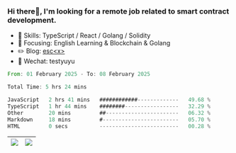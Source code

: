 ### Hi there👋, I'm looking for a remote job related to smart contract development.


- 🔨 Skills: TypeScript / React / Golang / Solidity
- 🎯 Focusing: English Learning & Blockchain & Golang
- ✏️ Blog: [esc\<x\>](https://escx.github.io)
- 💬 Wechat: testyuyu


<!--START_SECTION:waka-->

```rust
From: 01 February 2025 - To: 08 February 2025

Total Time: 5 hrs 24 mins

JavaScript   2 hrs 41 mins   ############-------------   49.68 %
TypeScript   1 hr 44 mins    ########-----------------   32.29 %
Other        20 mins         ##-----------------------   06.32 %
Markdown     18 mins         #------------------------   05.70 %
HTML         0 secs          -------------------------   00.28 %
```

<!--END_SECTION:waka-->


| <img align="center" src="https://github-readme-stats.vercel.app/api/?username=escX&show_icons=true&theme=buefy&hide_border=true&card_width=500" /> | <img align="center" src="https://github-readme-stats.vercel.app/api/top-langs/?username=escX&layout=compact&theme=buefy&hide_border=true&card_width=500" /> |
| ------------- | ------------- |
